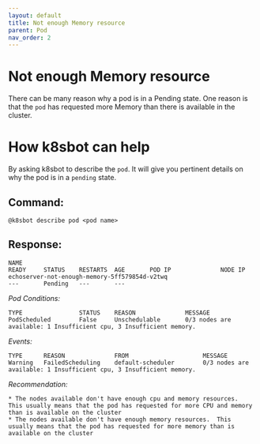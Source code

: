 ```yaml
---
layout: default
title: Not enough Memory resource
parent: Pod
nav_order: 2
---
```

# Not enough Memory resource
There can be many reason why a pod is in a Pending state.  One reason is that
the `pod` has requested more Memory than there is available in the cluster.

# How k8sbot can help
By asking k8sbot to describe the `pod`.  It will give you pertinent details on
why the pod is in a `pending` state.

## Command:
```
@k8sbot describe pod <pod name>
```

## Response:

```
NAME                                                                            READY     STATUS    RESTARTS  AGE       POD IP              NODE IP             
echoserver-not-enough-memory-5ff579854d-v2twq                                   ---       Pending   ---       ---
```

*Pod Conditions:*
```
TYPE                STATUS    REASON              MESSAGE   
PodScheduled        False     Unschedulable       0/3 nodes are available: 1 Insufficient cpu, 3 Insufficient memory.
```

*Events:*
```
TYPE      REASON              FROM                     MESSAGE   
Warning   FailedScheduling    default-scheduler        0/3 nodes are available: 1 Insufficient cpu, 3 Insufficient memory.
```

*Recommendation:*
```
* The nodes available don't have enough cpu and memory resources.  This usually means that the pod has requested for more CPU and memory than is available on the cluster
* The nodes available don't have enough memory resources.  This usually means that the pod has requested for more memory than is available on the cluster
```
